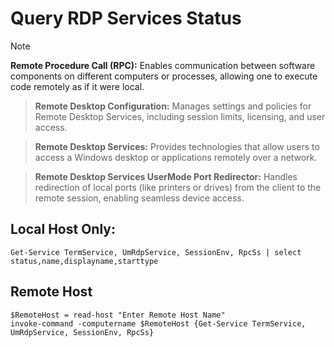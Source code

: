 # Query RDP Services Status

> [!NOTE]
> **Remote Procedure Call (RPC):** Enables communication between software components on different computers or processes, allowing one to execute code remotely as if it were local.

> **Remote Desktop Configuration:** Manages settings and policies for Remote Desktop Services, including session limits, licensing, and user access.

> **Remote Desktop Services:** Provides technologies that allow users to access a Windows desktop or applications remotely over a network.

> **Remote Desktop Services UserMode Port Redirector:** Handles redirection of local ports (like printers or drives) from the client to the remote session, enabling seamless device access.

## Local Host Only:
```
Get-Service TermService, UmRdpService, SessionEnv, RpcSs | select status,name,displayname,starttype
```

## Remote Host
```
$RemoteHost = read-host "Enter Remote Host Name"
invoke-command -computername $RemoteHost {Get-Service TermService, UmRdpService, SessionEnv, RpcSs}
```
